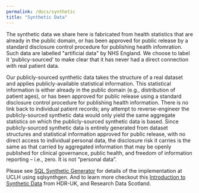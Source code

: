 ```yaml
---
permalink: /docs/synthetic
title: "Synthetic Data"
---
```


The synthetic data we share here is fabricated from health statistics that are already in the public domain, or has been approved for public release by a standard disclosure control procedure for publishing heatlh infomration. Such data are labelled "artificial data" by NHS England. We choose to label it 'publicy-sourced' to make clear that it has never had a direct connection with real patient data.

Our publicly-sourced synthetic data takes the structure of a real dataset and applies publicly-available statistical information. This statistical information is either already in the public domain (e.g., distribution of patient ages), or has been approved for public release using a standard disclosure control procedure for publishing health information. There is no link back to individual patient records; any attempt to reverse-engineer the publicly-sourced synthetic data would only yield the same aggregate statistics on which the publicly-sourced synthetic data is based. Since publicly-sourced synthetic data is entirely generated from dataset structures and statistical information approved for public release, with no direct access to individual personal data, the disclosure risk it carries is the same as that carried by aggregated information that may be openly published for clinical governance,  public health, and freedom of information reporting – i.e., zero. It is not “personal data”.

Please see [SQL Synthetic Generator](synthetic/sqlsynthgen.md) for details of the implementation at UCLH using sqlsynthgen. And to learn more checkout this [Introduction to Synthetic Data](https://www.researchdata.scot/engage-and-learn/data-explainers/intro-to-synthetic-data/) from HDR-UK, and Research Data Scotland.
